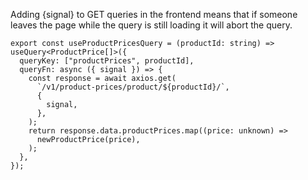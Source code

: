 Adding {signal} to GET queries in the frontend means that if someone
leaves the page while the query is still loading it will abort the 
query.

    export const useProductPricesQuery = (productId: string) =>
    useQuery<ProductPrice[]>({
      queryKey: ["productPrices", productId],
      queryFn: async ({ signal }) => {
        const response = await axios.get(
          `/v1/product-prices/product/${productId}/`,
          {
            signal,
          },
        );
        return response.data.productPrices.map((price: unknown) =>
          newProductPrice(price),
        );
      },
    });
